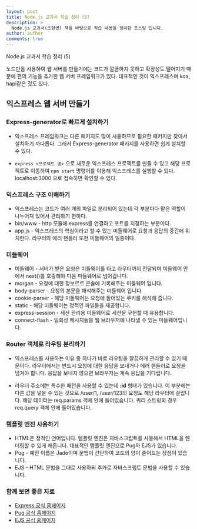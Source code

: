 ```yaml
---
layout: post
title: Node.js 교과서 학습 정리 (5)
description: >
  Node.js 교과서(조현영) 책을 바탕으로 학습 내용을 정리한 포스팅 입니다.
author: author
comments: true
---
```


Node.js 교과서 학습 정리 (5)

노드만을 사용하여 웹 서버를 만들기에는 코드가 깔끔하지 못하고 확장성도 떨어지기 때문에 편의 기능을 추가한 웹 서버 프레임워크가 있다. 대표적인 것이 익스프레스며 koa, hapi같은 것도 있다.

## 익스프레스 웹 서버 만들기

### Express-generator로 빠르게 설치하기

* 익스프레스 프레임워크는 다른 패키지도 많이 사용하므로 필요한 패키지만 찾아서 설치하기 까다롭다. 그래서 Express-generator 패키지를 사용하면 쉽게 설치할 수 있다.

* `express <프로젝트 명>` 으로 새로운 익스프레스 프로젝트를 만들 수 있고 해당 프로젝트로 이동하여 `npm start` 명령어를 이용해 익스프레스를 실행할 수 있다. localhost:3000 으로 접속하면 확인할 수 있다.

### 익스프레스 구조 이해하기

* 익스프레스는 코드가 여러 개의 파일로 분리되어 있는데 각 부분마다 맡은 역할이 나누어져 있어서 관리하기 편하다.
* bin/www - http 모듈에 express를 연결하고 포트를 지정하는 부분이다.
* app.js - 익스프레스의 핵심이라고 할 수 있는 미들웨어로 요청과 응답의 중간에 위치한다. 라우터와 에러 핸들러 또한 미들웨어의 일종이다.

### 미들웨어

* 미들웨어 - 서버가 받은 요청은 미들웨어를 타고 라우터까지 전달되며 미들웨어 안에서 next()를 호출해야 다음 미들웨어로 넘어갑니다.
* morgan - 요청에 대한 정보르르 콘솔에 기록해주는 미들웨어 입니다.
* body-parser - 요청의 본문을 해석해주는 미들웨어 입니다.
* cookie-parser - 해당 미들웨어는 요청에 들어있는 쿠키를 해석해 줍니다.
* static - 해당 미들웨어는 정적인 파일들을 제공합니다.
* express-session - 세션 관리용 미들웨어로 세션을 구현할 때 유용합니다.
* connect-flash - 일회성 메시지들을 웹 브라우저에 나타낼 수 있는 미들웨어입니다.

### Router 객체로 라우팅 분리하기

* 익스프레스를 사용하는 이유 중 하나가 바로 라우팅을 깔끔하게 관리할 수 있기 때문이다. 라우터에서는 반드시 요청에 대한 응답을 보내거나 에러 핸들러로 요청을 넘겨야 합니다. 응답을 보내지 않으면 브라우저는 계속 응답을 기다립니다.

* 라우터 주소에는 특수한 패턴을 사용할 수 있는데 **:id** 형태가 있습니다. 이 부분에는 다른 값을 넣을 수 있는 것으로 /user/1, /user/123의 요청도 해당 라우터에 걸립니다. 해당 데이터는 req.params 객체 안에 들어있습니다. 쿼리 스트링의 경우 req.query 객체 안에 들어있습니다.

### 템플릿 엔진 사용하기

* HTML은 정적인 언어입니다. 템플릿 엔진은 자바스크립트를 사용해서 HTML을 렌더링할 수 있게 해줍니다. 대표적인 템플릿 엔진으로 Pug와 EJS가 있습니다.
* Pug - 예전 이름은 Jade이며 문법이 간단하여 코드의 양이 줄어드는 장점이 있습니다.
* EJS - HTML 문법을 그대로 사용하되 추가로 자바스크립트 문법을 사용할 수 있습니다.

### 함께 보면 좋은 자료

* <a href="http://expressjs.com">Express 공식 홈페이지 </a>
* <a href="https://pugjs.org">Pug 공식 홈페이지 </a>
* <a href="http://ejs.co">EJS 공식 홈페이지 </a>
